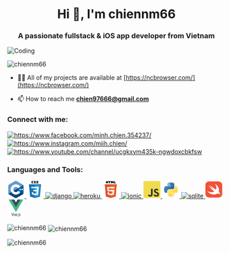 <h1 align="center">Hi 👋, I'm chiennm66</h1>
<h3 align="center">A passionate fullstack & iOS app developer from Vietnam</h3>
<img src="https://static.vecteezy.com/system/resources/previews/053/799/037/non_2x/programmer-line-filled-icon-vector.jpg" alt="Coding" width="200">

<p align="left"> <img src="https://komarev.com/ghpvc/?username=chiennm66&label=Profile%20views&color=0e75b6&style=flat" alt="chiennm66" /> </p>

- 👨‍💻 All of my projects are available at [https://ncbrowser.com/](https://ncbrowser.com/)

- 📫 How to reach me **chien97666@gmail.com**

<h3 align="left">Connect with me:</h3>
<p align="left">
<a href="https://fb.com/https://www.facebook.com/minh.chien.354237/" target="blank"><img align="center" src="https://raw.githubusercontent.com/rahuldkjain/github-profile-readme-generator/master/src/images/icons/Social/facebook.svg" alt="https://www.facebook.com/minh.chien.354237/" height="30" width="40" /></a>
<a href="https://instagram.com/https://www.instagram.com/miih.chien/" target="blank"><img align="center" src="https://raw.githubusercontent.com/rahuldkjain/github-profile-readme-generator/master/src/images/icons/Social/instagram.svg" alt="https://www.instagram.com/miih.chien/" height="30" width="40" /></a>
<a href="https://www.youtube.com/c/https://www.youtube.com/channel/ucgkxym435k-ngwdoxcbkfsw" target="blank"><img align="center" src="https://raw.githubusercontent.com/rahuldkjain/github-profile-readme-generator/master/src/images/icons/Social/youtube.svg" alt="https://www.youtube.com/channel/ucgkxym435k-ngwdoxcbkfsw" height="30" width="40" /></a>
</p>

<h3 align="left">Languages and Tools:</h3>
<p align="left"> <a href="https://www.w3schools.com/cpp/" target="_blank" rel="noreferrer"> <img src="https://raw.githubusercontent.com/devicons/devicon/master/icons/cplusplus/cplusplus-original.svg" alt="cplusplus" width="40" height="40"/> </a> <a href="https://www.w3schools.com/css/" target="_blank" rel="noreferrer"> <img src="https://raw.githubusercontent.com/devicons/devicon/master/icons/css3/css3-original-wordmark.svg" alt="css3" width="40" height="40"/> </a> <a href="https://www.djangoproject.com/" target="_blank" rel="noreferrer"> <img src="https://cdn.worldvectorlogo.com/logos/django.svg" alt="django" width="40" height="40"/> </a> <a href="https://heroku.com" target="_blank" rel="noreferrer"> <img src="https://www.vectorlogo.zone/logos/heroku/heroku-icon.svg" alt="heroku" width="40" height="40"/> </a> <a href="https://www.w3.org/html/" target="_blank" rel="noreferrer"> <img src="https://raw.githubusercontent.com/devicons/devicon/master/icons/html5/html5-original-wordmark.svg" alt="html5" width="40" height="40"/> </a> <a href="https://ionicframework.com" target="_blank" rel="noreferrer"> <img src="https://upload.wikimedia.org/wikipedia/commons/d/d1/Ionic_Logo.svg" alt="ionic" width="40" height="40"/> </a> <a href="https://developer.mozilla.org/en-US/docs/Web/JavaScript" target="_blank" rel="noreferrer"> <img src="https://raw.githubusercontent.com/devicons/devicon/master/icons/javascript/javascript-original.svg" alt="javascript" width="40" height="40"/> </a> <a href="https://www.python.org" target="_blank" rel="noreferrer"> <img src="https://raw.githubusercontent.com/devicons/devicon/master/icons/python/python-original.svg" alt="python" width="40" height="40"/> </a> <a href="https://www.sqlite.org/" target="_blank" rel="noreferrer"> <img src="https://www.vectorlogo.zone/logos/sqlite/sqlite-icon.svg" alt="sqlite" width="40" height="40"/> </a> <a href="https://developer.apple.com/swift/" target="_blank" rel="noreferrer"> <img src="https://raw.githubusercontent.com/devicons/devicon/master/icons/swift/swift-original.svg" alt="swift" width="40" height="40"/> </a> <a href="https://vuejs.org/" target="_blank" rel="noreferrer"> <img src="https://raw.githubusercontent.com/devicons/devicon/master/icons/vuejs/vuejs-original-wordmark.svg" alt="vuejs" width="40" height="40"/> </a> </p>

<p><img align="left" src="https://github-readme-stats.vercel.app/api/top-langs?username=chiennm66&show_icons=true&locale=en&layout=compact" alt="chiennm66" /></p>

<p>&nbsp;<img align="center" src="https://github-readme-stats.vercel.app/api?username=chiennm66&show_icons=true&locale=en" alt="chiennm66" /></p>

<p><img align="center" src="https://github-readme-streak-stats.herokuapp.com/?user=chiennm66&" alt="chiennm66" /></p>
